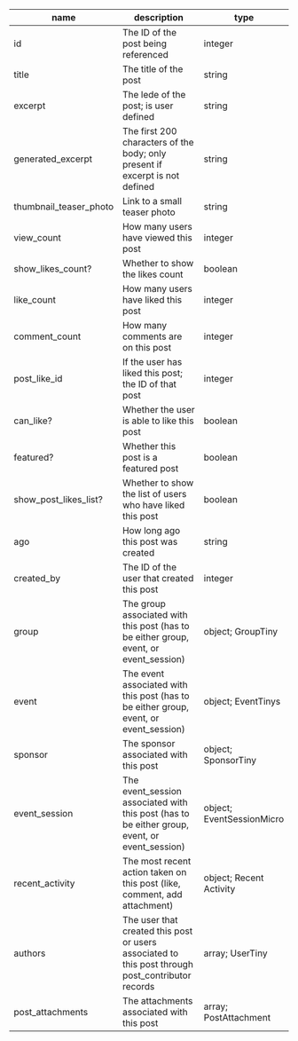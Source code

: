 | name                   | description                                                                                       | type                      |
|------------------------|---------------------------------------------------------------------------------------------------|---------------------------|
| id                     | The ID of the post being referenced                                                               | integer                   |
| title                  | The title of the post                                                                             | string                    |
| excerpt                | The lede of the post; is user defined                                                             | string                    |
| generated_excerpt      | The first 200 characters of the body; only present if excerpt is not defined                      | string                    |
| thumbnail_teaser_photo | Link to a small teaser photo                                                                      | string                    |
| view_count             | How many users have viewed this post                                                              | integer                   |
| show_likes_count?      | Whether to show the likes count                                                                   | boolean                   |
| like_count             | How many users have liked this post                                                               | integer                   |
| comment_count          | How many comments are on this post                                                                | integer                   |
| post_like_id           | If the user has liked this post; the ID of that post                                              | integer                   |
| can_like?              | Whether the user is able to like this post                                                        | boolean                   |
| featured?              | Whether this post is a featured post                                                              | boolean                   |
| show_post_likes_list?  | Whether to show the list of users who have liked this post                                        | boolean                   |
| ago                    | How long ago this post was created                                                                | string                    |
| created_by             | The ID of the user that created this post                                                         | integer                   |
| group                  | The group associated with this post (has to be either group, event, or event_session)             | object; GroupTiny         |
| event                  | The event associated with this post (has to be either group, event, or event_session)             | object; EventTinys        |
| sponsor                | The sponsor associated with this post                                                             | object; SponsorTiny       |
| event_session          | The event_session associated with this post (has to be either group, event, or event_session)     | object; EventSessionMicro |
| recent_activity        | The most recent action taken on this post (like, comment, add attachment)                         | object; Recent Activity   |
| authors                | The user that created this post or users associated to this post through post_contributor records | array; UserTiny           |
| post_attachments       | The attachments associated with this post                                                         | array; PostAttachment     |